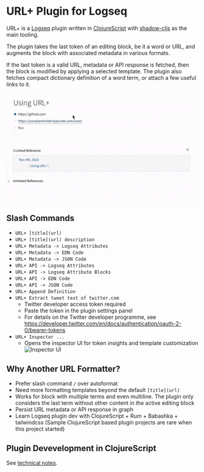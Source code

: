 # URL+ Plugin for Logseq

URL+ is a [Logseq](https://logseq.com) plugin written in [ClojureScript](https://clojurescript.org) with [shadow-cljs](https://github.com/thheller/shadow-cljs) as the main tooling.

The plugin takes the last token of an editing block, be it a word or URL, and augments the block with associated metadata in various formats. 

If the last token is a valid URL, metadata or API response is fetched, then the block is modified by applying a selected template. The plugin also fetches compact dictionary definition of a word term, or attach a few useful links to it.

![demo](demo.gif)

## Slash Commands

- `URL+ [title](url)`
- `URL+ [title](url) description`
- `URL+ Metadata -> Logseq Attributes`
- `URL+ Metadata -> EDN Code`
- `URL+ Metadata -> JSON Code`
- `URL+ API -> Logseq Attributes`
- `URL+ API -> Logseq Attribute Blocks`
- `URL+ API -> EDN Code`
- `URL+ API -> JSON Code`
- `URL+ Append Definition`
- `URL+ Extract tweet text of twitter.com`
  - Twitter developer access token required
  - Paste the token in the plugin settings panel
  - For details on the Twitter developer programme, see https://developer.twitter.com/en/docs/authentication/oauth-2-0/bearer-tokens
- `URL+ Inspector ...`
  - Opens the inspector UI for token insights and template customization
  ![Inspector UI](inspector-ui.png)

## Why Another URL Formatter?

- Prefer slash command `/` over autoformat
- Need more formatting templates beyond the default `[title](url)`
- Works for block with multiple terms and even multiline. The plugin only considers the last term without other content in the active editing block
- Persist URL metadata or API response in graph
- Learn Logseq plugin dev with ClojureScript + Rum + Babashka + tailwindcss (Sample ClojureScript based plugin projects are rare when this project started)

## Plugin Devevelopment in ClojureScript

See [technical notes](./doc/dev-notes.md).

